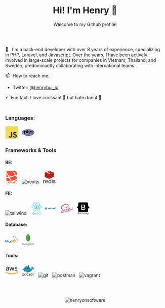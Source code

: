 <h1 align="center">Hi! I'm Henry 👋</h1>
<p align="center">Welcome to my Github profile!</p>
<br/><br/>

🌱&nbsp;&nbsp; I'm a back-end developer with over 8 years of experience, specializing in PHP, Laravel, and Javascript.
Over the years, I have been actively involved in large-scale projects for companies in Vietnam, Thailand, and Sweden, predominantly collaborating with international teams.

📫&nbsp;&nbsp;How to reach me:
  - Twitter:&nbsp;<a href="https://twitter.com/henrybui_io" target="_blank">@henrybui_io</a></p>

⚡&nbsp;&nbsp;Fun fact: I love croissant 🥐 but hate donut 🍩
<br/><br/>

<h3>Languages:</h3>
<p>
  <img src="https://raw.githubusercontent.com/devicons/devicon/master/icons/javascript/javascript-original.svg" alt="javascript" width="40" height="40"/>&nbsp;&nbsp;
  <img src="https://raw.githubusercontent.com/devicons/devicon/master/icons/php/php-original.svg" alt="php" width="40" height="40"/>
</p>

<h3>Frameworks & Tools</h3>
<h4>BE:</h4>
<p>
  <img src="https://raw.githubusercontent.com/devicons/devicon/master/icons/laravel/laravel-plain-wordmark.svg" alt="laravel" width="40" height="40"/>&nbsp;&nbsp;
  <img src="https://cdn.worldvectorlogo.com/logos/nextjs-2.svg" alt="nextjs" width="40" height="40"/>&nbsp;&nbsp;
  <img src="https://raw.githubusercontent.com/devicons/devicon/master/icons/redis/redis-original-wordmark.svg" alt="redis" width="40" height="40"/>&nbsp;&nbsp;
</p>

<h4>FE:</h4>
<p>
  <img src="https://www.vectorlogo.zone/logos/tailwindcss/tailwindcss-icon.svg" alt="tailwind" width="40" height="40"/>&nbsp;&nbsp;
  <img src="https://raw.githubusercontent.com/devicons/devicon/master/icons/react/react-original-wordmark.svg" alt="react" width="40" height="40"/>
  <img src="https://raw.githubusercontent.com/devicons/devicon/d00d0969292a6569d45b06d3f350f463a0107b0d/icons/webpack/webpack-original-wordmark.svg" alt="webpack" width="40" height="40"/>&nbsp;&nbsp;
  <img src="https://raw.githubusercontent.com/devicons/devicon/master/icons/sass/sass-original.svg" alt="sass" width="40" height="40"/>&nbsp;&nbsp;
  <img src="https://raw.githubusercontent.com/devicons/devicon/master/icons/bootstrap/bootstrap-plain-wordmark.svg" alt="bootstrap" width="40" height="40"/>&nbsp;&nbsp;
</p>

<h4>Database:</h4>
<p>
  <img src="https://raw.githubusercontent.com/devicons/devicon/master/icons/mysql/mysql-original-wordmark.svg" alt="mysql" width="40" height="40"/>&nbsp;&nbsp;
  <img src="https://raw.githubusercontent.com/devicons/devicon/master/icons/mongodb/mongodb-original-wordmark.svg" alt="mongodb" width="40" height="40"/>&nbsp;&nbsp;
</p>

<h4>Tools:</h4>
<p>
  <img src="https://raw.githubusercontent.com/devicons/devicon/master/icons/amazonwebservices/amazonwebservices-original-wordmark.svg" alt="aws" width="40" height="40"/>&nbsp;&nbsp;
  <img src="https://raw.githubusercontent.com/devicons/devicon/master/icons/docker/docker-original-wordmark.svg" alt="docker" width="40" height="40"/>&nbsp;&nbsp;
  <img src="https://www.vectorlogo.zone/logos/git-scm/git-scm-icon.svg" alt="git" width="40" height="40"/>&nbsp;&nbsp;
  <img src="https://www.vectorlogo.zone/logos/getpostman/getpostman-icon.svg" alt="postman" width="40" height="40"/>&nbsp;&nbsp;
  <img src="https://www.vectorlogo.zone/logos/vagrantup/vagrantup-icon.svg" alt="vagrant" width="40" height="40"/>&nbsp;&nbsp;
</p>
<br/><br/>

<p align="center">
    <img src="https://github-readme-streak-stats.herokuapp.com/?user=henryonsoftware&" alt="henryonsoftware" />
</p>
